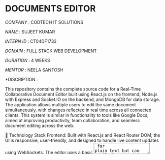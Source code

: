 # DOCUMENTS EDITOR

*COMPANY* : CODTECH IT SOLUTIONS

*NAME* : SUJEET KUMAR

*INTERN ID* : CT04DF1733

*DOMAIN* : FULL STACK WEB DEVELOPMENT

*DURATION* : 4 WEEKS

*MENTOR* : NEELA SANTOSH

*DISCRIPTION :

This repository contains the complete source code for a Real-Time Collaborative Document Editor built using React.js on the frontend, Node.js with Express and Socket.IO on the backend, and MongoDB for data storage. The application allows multiple users to edit the same document simultaneously, with changes reflected in real time across all connected clients. This system is similar in functionality to tools like Google Docs, aimed at improving productivity, team collaboration, and seamless document editing across the web.

🔧 Technology Stack
Frontend: Built with React.js and React Router DOM, the UI is responsive, user-friendly, and designed to handle live content updates using WebSockets. The editor uses a basic <textarea> for plain text but can easily be upgraded to a rich text editor like Quill.js, TipTap, or Monaco Editor.

Backend: The backend server is built with Node.js and Express. It also uses Socket.IO to handle real-time bidirectional communication between the clients and the server. Each user connects to a specific document ID using WebSocket channels.

Database: MongoDB is used as the database to persist document data. When users connect to a document URL for the first time, the backend checks if the document exists in the database. If not, it creates a new entry. As users make changes, the updated content is periodically saved back to MongoDB to ensure data is not lost.

💡 Key Features
Real-Time Collaboration: Multiple users can edit the same document simultaneously. All connected users see each other’s updates in real time.

Automatic Document Creation: When a user visits a new /docs/:id URL, the system automatically creates a new document with that ID if it doesn’t exist.

Periodic Saving: The editor automatically saves the document content to the database every few seconds to ensure persistence.

Socket.IO Integration: Real-time communication is handled using Socket.IO, allowing lightweight and efficient synchronization between users.

UUID-based Document Routing: Each document is identified by a unique UUID, ensuring secure and unique URLs for each session.

🖥️ How It Works
User visits http://localhost:3000/

They click "Create New Document", which generates a unique UUID and redirects them to /docs/:id.

The frontend connects to the backend via Socket.IO, requesting the document by ID.

The backend either returns an existing document or creates a new one in MongoDB.

As the user types, changes are sent to the server and broadcast to other clients connected to the same document.

Every few seconds, the backend saves the current content to MongoDB.

*OUTPUT* :

![Image](https://github.com/user-attachments/assets/794dcede-8d8f-4a81-8d19-dc52983ca6b9)

